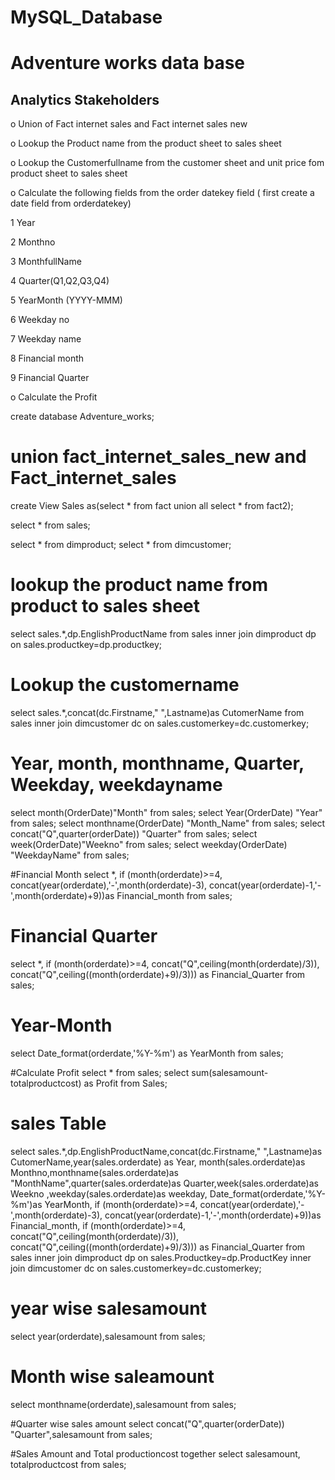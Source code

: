 # MySQL_Database

# Adventure works data base

##  Analytics Stakeholders

o Union of Fact internet sales and Fact internet sales new

o Lookup the Product name from the product sheet to sales sheet

o Lookup the Customerfullname from the customer sheet and unit price fom product sheet to sales sheet

o Calculate the following fields from the order datekey field ( first create a date field from orderdatekey)

1 Year

2 Monthno

3 MonthfullName

4 Quarter(Q1,Q2,Q3,Q4)

5 YearMonth (YYYY-MMM)

6 Weekday no 

7 Weekday name

8 Financial month

9 Financial Quarter

o Calculate the Profit


create database Adventure_works;

# union fact_internet_sales_new and Fact_internet_sales
create View Sales as(select * from fact
union all
select * from fact2);

select * from sales;

select * from dimproduct;
select * from dimcustomer;

# lookup the product name from product to sales sheet
select sales.*,dp.EnglishProductName from sales
inner join dimproduct dp
on sales.productkey=dp.productkey;

# Lookup the customername
select sales.*,concat(dc.Firstname," ",Lastname)as CutomerName from sales
inner join dimcustomer dc
on sales.customerkey=dc.customerkey;


# Year, month, monthname, Quarter, Weekday, weekdayname
select month(OrderDate)"Month" from sales; 
select Year(OrderDate) "Year" from sales;
select monthname(OrderDate) "Month_Name" from sales;
select concat("Q",quarter(orderDate)) "Quarter" from sales; 
select week(OrderDate)"Weekno" from sales;
select weekday(OrderDate) "WeekdayName" from sales;


#Financial Month
select  *, if (month(orderdate)>=4,
concat(year(orderdate),'-',month(orderdate)-3),
concat(year(orderdate)-1,'-',month(orderdate)+9))as Financial_month from sales;


# Financial Quarter
select  *, if (month(orderdate)>=4,
concat("Q",ceiling(month(orderdate)/3)),
concat("Q",ceiling((month(orderdate)+9)/3))) as  Financial_Quarter from sales;

# Year-Month
select Date_format(orderdate,'%Y-%m') as YearMonth from sales;

#Calculate Profit
select * from sales;
select sum(salesamount-totalproductcost) as Profit from Sales;

 # sales Table
select sales.*,dp.EnglishProductName,concat(dc.Firstname," ",Lastname)as CutomerName,year(sales.orderdate) as Year,
month(sales.orderdate)as Monthno,monthname(sales.orderdate)as "MonthName",quarter(sales.orderdate)as Quarter,week(sales.orderdate)as Weekno
,weekday(sales.orderdate)as weekday,
Date_format(orderdate,'%Y-%m')as YearMonth, 
if (month(orderdate)>=4,
concat(year(orderdate),'-',month(orderdate)-3),
concat(year(orderdate)-1,'-',month(orderdate)+9))as Financial_month,
if (month(orderdate)>=4,
concat("Q",ceiling(month(orderdate)/3)),
concat("Q",ceiling((month(orderdate)+9)/3))) as  Financial_Quarter from sales
 inner join
dimproduct dp
on sales.Productkey=dp.ProductKey
inner join 
dimcustomer dc
on sales.customerkey=dc.customerkey;

# year wise salesamount
select year(orderdate),salesamount from sales;

# Month wise saleamount
select monthname(orderdate),salesamount from sales;

#Quarter wise sales amount
select concat("Q",quarter(orderDate)) "Quarter",salesamount from sales;

#Sales Amount and Total productioncost together
select salesamount, totalproductcost from sales;




